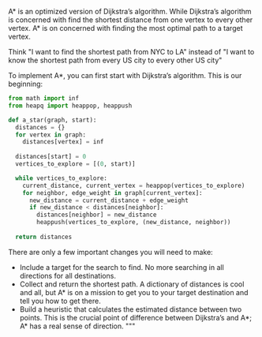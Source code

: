 A* is an optimized version of Dijkstra’s algorithm. While Dijkstra’s algorithm is concerned with find the shortest distance from one vertex to every other vertex. A* is on concerned with finding the most optimal path to a target vertex. 

Think "I want to find the shortest path from NYC to LA" instead of "I want to know the shortest path from every US city to every other US city"

To implement A*, you can first start with Dijkstra’s algorithm. This is our beginning:
```py
from math import inf
from heapq import heappop, heappush

def a_star(graph, start):
  distances = {}
  for vertex in graph:
    distances[vertex] = inf
  
  distances[start] = 0
  vertices_to_explore = [(0, start)]

  while vertices_to_explore:
    current_distance, current_vertex = heappop(vertices_to_explore)
    for neighbor, edge_weight in graph[current_vertex]:
      new_distance = current_distance + edge_weight
      if new_distance < distances[neighbor]:
        distances[neighbor] = new_distance
        heappush(vertices_to_explore, (new_distance, neighbor))
  
  return distances
```

There are only a few important changes you will need to make:
 - Include a target for the search to find. No more searching in all directions for all destinations.
 - Collect and return the shortest path. A dictionary of distances is cool and all, but A* is on a mission to get you to your target destination and tell you how to get there.
 - Build a heuristic that calculates the estimated distance between two points. This is the crucial point of difference between Dijkstra’s and A*; A* has a real sense of direction.
"""

